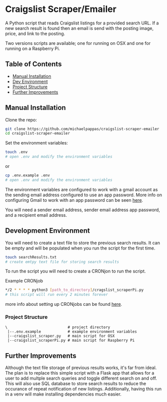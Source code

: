 # Craigslist Scraper/Emailer
A Python script that reads Craigslist listings for a provided search URL. If a new search result is found then an email is send with the posting image, price, and link to the posting.

Two versions scripts are available; one for running on OSX and one for running on a Raspberry Pi.


## Table of Contents
- [Manual Installation](#manual-installation)
- [Dev Environment](#development-environment)
- [Project Structure](#project-structure)
- [Further Improvements](#further-improvements)

## Manual Installation

Clone the repo:

```bash
git clone https://github.com/michaelpappas/craigslist-scraper-emailer
cd craigslist-scraper-emailer
```

Set the environment variables:
```bash
touch .env
# open .env and modify the environment variables
```
or
```bash
cp .env.example .env
# open .env and modify the environment variables
```

The environment variables are configured to work with a gmail account as the sending email address configured to use an app password.
More info on configuring Gmail to work with an app password can be seen [here](https://support.google.com/accounts/answer/185833?hl=en).

You will need a sender email address, sender email address app password, and a recipient email address.

## Development Environment

You will need to create a text file to store the previous search results. It can be empty and will be populated when you run the script for the first time.

```bash
touch searchResults.txt
# create emtpy text file for storing search results
```

To run the script you will need to create a CRONjon to run the script.

Example CRONjob
```bash
*/2 * * * * python3 [path_to_directory]/cragslist_scraperPi.py
# this script will run every 2 minutes forever
```
more info about setting up CRONjobs can be found [here](https://crontab.guru/).

### Project Structure

```
\                           # project directory
 |--.env.example            # example environment variables
 |--craigslist_scraper.py   # main script for OSX
 |--craigslist_scraperPi.py # main script for Raspberry Pi
```

## Further Improvements

Although the text file storage of previous results works, it's far from ideal. The plan is to replace this simple script with a Flask app that allows for a user to add multple search queries and toggle different search on and off. This will also use SQL database to store search results to reduce the occurance of repeat notification of new listings. Additionally, having this run in a venv will make installing dependencies much easier.










